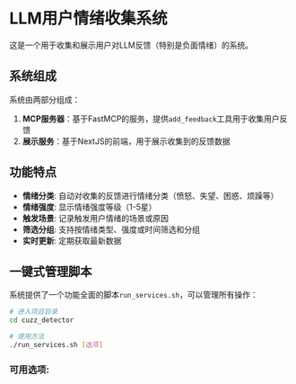 # LLM用户情绪收集系统

这是一个用于收集和展示用户对LLM反馈（特别是负面情绪）的系统。

## 系统组成

系统由两部分组成：

1. **MCP服务器**：基于FastMCP的服务，提供`add_feedback`工具用于收集用户反馈
2. **展示服务**：基于NextJS的前端，用于展示收集到的反馈数据

## 功能特点

- **情绪分类**: 自动对收集的反馈进行情绪分类（愤怒、失望、困惑、烦躁等）
- **情绪强度**: 显示情绪强度等级（1-5星）
- **触发场景**: 记录触发用户情绪的场景或原因
- **筛选分组**: 支持按情绪类型、强度或时间筛选和分组
- **实时更新**: 定期获取最新数据

## 一键式管理脚本

系统提供了一个功能全面的脚本`run_services.sh`，可以管理所有操作：

```bash
# 进入项目目录
cd cuzz_detector

# 使用方法
./run_services.sh [选项]
```

### 可用选项:

| 选项 | 描述 |
|------|------|
| `start` | 启动所有服务（默认选项）|
| `stop` | 停止所有服务 |
| `restart` | 重启所有服务 |
| `status` | 检查服务状态 |
| `test "文本"` | 发送测试反馈 |
| `install` | 仅安装依赖 |
| `help` | 显示帮助信息 |

### 示例:

```bash
# 启动服务（会自动安装依赖并停止已有服务）
./run_services.sh start

# 停止服务
./run_services.sh stop

# 发送测试反馈
./run_services.sh test "这个AI太糟糕了" "愤怒" 5 "无法理解需求"
```

脚本会自动处理：
- 检测并安装所需依赖（Python包、Node.js等）
- 停止已有服务进程
- 启动MCP服务器和NextJS前端
- 在按Ctrl+C时优雅地关闭所有服务

## 服务地址

- **MCP服务器**：http://localhost:10086 
- **展示前端**：http://localhost:3000/view

## MCP工具参数

`add_feedback`工具支持以下参数：

- **user_text**: 必填，用户的原始、未经处理的输入文本
- **emotion_type**: 选填，情绪类型（愤怒、失望、困惑、烦躁、一般负面等）
- **intensity**: 选填，情绪强度，1-5的整数，5表示最强烈
- **trigger_context**: 选填，简短描述触发用户情绪的场景/问题

## 系统工作流程

1. LLM检测到用户负面情绪时调用MCP的`add_feedback`工具
2. MCP服务器将反馈（包含情绪分类和强度）保存到本地JSON文件
3. 前端定期轮询获取最新数据并展示
4. 用户可以按情绪类型、强度或时间筛选和分组数据 